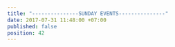 ```yaml
---
title: "---------------SUNDAY EVENTS---------------"
date: 2017-07-31 11:48:00 +07:00
published: false
position: 42
---
```



